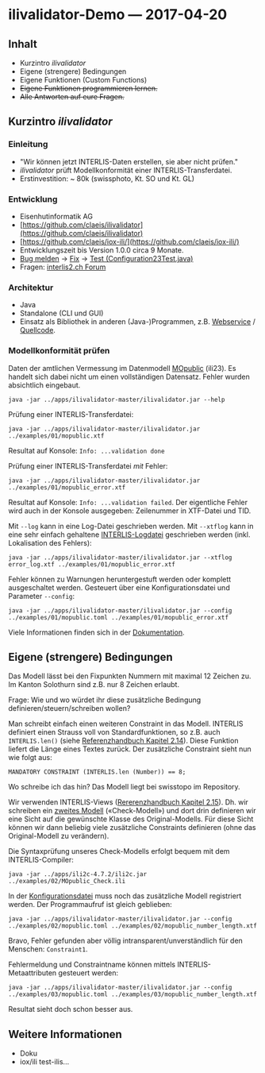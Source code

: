 # ilivalidator-Demo &mdash; 2017-04-20

## Inhalt

* Kurzintro _ilivalidator_
* Eigene (strengere) Bedingungen
* Eigene Funktionen (Custom Functions)
* <s>Eigene Funktionen programmieren lernen.</s>
* <s>Alle Antworten auf eure Fragen.</s>

## Kurzintro _ilivalidator_

### Einleitung
* "Wir können jetzt INTERLIS-Daten erstellen, sie aber nicht prüfen."
* _ilivalidator_ prüft Modellkonformität einer INTERLIS-Transferdatei.
* Erstinvestition: ~ 80k (swissphoto, Kt. SO und Kt. GL)

### Entwicklung
* Eisenhutinformatik AG
* [https://github.com/claeis/ilivalidator](https://github.com/claeis/ilivalidator) 
* [https://github.com/claeis/iox-ili/](https://github.com/claeis/iox-ili/)
* Entwicklungszeit bis Version 1.0.0 circa 9 Monate.
* [Bug melden](https://github.com/claeis/ilivalidator/issues/39) -> [Fix](https://github.com/claeis/iox-ili/commit/70fdb48aacebbd78de18928a9cde4aa5db0adb9d) -> [Test (Configuration23Test.java)](https://github.com/claeis/iox-ili/commit/70fdb48aacebbd78de18928a9cde4aa5db0adb9d)
* Fragen: [interlis2.ch Forum](http://interlis2.ch)

### Architektur
* Java
* Standalone (CLI und GUI)
* Einsatz als Bibliothek in anderen (Java-)Programmen, z.B. [Webservice](https://interlis2.ch/ilivalidator) / [Quellcode](https://git.sogeo.services/stefan/ilivalidator-spring-boot/src/master/src/ilivalidator/src/main/java/ch/so/agi/interlis/services/IlivalidatorService.java).

### Modellkonformität prüfen
Daten der amtlichen Vermessung im Datenmodell [MOpublic](http://models.geo.admin.ch/V_D/MOpublic95_ili2_v1.3.ili) (ili23). Es handelt sich dabei nicht um einen vollständigen Datensatz. Fehler wurden absichtlich eingebaut.

```
java -jar ../apps/ilivalidator-master/ilivalidator.jar --help
```

Prüfung einer INTERLIS-Transferdatei:

```
java -jar ../apps/ilivalidator-master/ilivalidator.jar ../examples/01/mopublic.xtf
```

Resultat auf Konsole: `Info: ...validation done`

Prüfung einer INTERLIS-Transferdatei *mit* Fehler:

```
java -jar ../apps/ilivalidator-master/ilivalidator.jar ../examples/01/mopublic_error.xtf
```

Resultat auf Konsole: `Info: ...validation failed`. Der eigentliche Fehler wird auch in der Konsole ausgegeben: Zeilenummer in XTF-Datei und TID.

Mit `--log` kann in eine Log-Datei geschrieben werden. Mit `--xtflog` kann in eine sehr einfach gehaltene [INTERLIS-Logdatei](http://models.interlis.ch/models/tools/IliVErrors.ili) geschrieben werden (inkl. Lokalisation des Fehlers):

```
java -jar ../apps/ilivalidator-master/ilivalidator.jar --xtflog error_log.xtf ../examples/01/mopublic_error.xtf
```

Fehler können zu Warnungen heruntergestuft werden oder komplett ausgeschaltet werden. Gesteuert über eine Konfigurationsdatei und Parameter `--config`:

```
java -jar ../apps/ilivalidator-master/ilivalidator.jar --config ../examples/01/mopublic.toml ../examples/01/mopublic_error.xtf
```


Viele Informationen finden sich in der [Dokumentation](https://github.com/claeis/ilivalidator/blob/master/docs/ilivalidator.rst).


## Eigene (strengere) Bedingungen

Das Modell lässt bei den Fixpunkten Nummern mit maximal 12 Zeichen zu. Im Kanton Solothurn sind z.B. nur 8 Zeichen erlaubt.

Frage: Wie und wo würdet ihr diese zusätzliche Bedingung definieren/steuern/schreiben wollen?

Man schreibt einfach einen weiteren Constraint in das Modell. INTERLIS definiert einen Strauss voll von Standardfunktionen, so z.B. auch `INTERLIS.len()` (siehe [Referenzhandbuch Kapitel 2.14](http://interlis.ch/interlis2/docs23/ili2-refman_2006-04-13_d.pdf)). Diese Funktion liefert die Länge eines Textes zurück. Der zusätzliche Constraint sieht nun wie folgt aus:

```
MANDATORY CONSTRAINT (INTERLIS.len (Number)) == 8;
```

Wo schreibe ich das hin? Das Modell liegt bei swisstopo im Repository.

Wir verwenden INTERLIS-Views ([Rererenzhandbuch Kapitel 2.15](http://interlis.ch/interlis2/docs23/ili2-refman_2006-04-13_d.pdf)). Dh. wir schreiben ein [zweites Modell](examples/02/mopublic_check.ili) (&laquo;Check-Modell&raquo;) und dort drin definieren wir eine Sicht auf die gewünschte Klasse des Original-Modells. Für diese Sicht können wir dann beliebig viele zusätzliche Constraints definieren (ohne das Original-Modell zu verändern).

Die Syntaxprüfung unseres Check-Modells erfolgt bequem mit dem INTERLIS-Compiler:

```
java -jar ../apps/ili2c-4.7.2/ili2c.jar ../examples/02/MOpublic_Check.ili
```

In der [Konfigurationsdatei](examples/02/mopublic.toml) muss noch das zusätzliche Modell registriert werden. Der Programmaufruf ist gleich geblieben:

```
java -jar ../apps/ilivalidator-master/ilivalidator.jar --config ../examples/02/mopublic.toml ../examples/02/mopublic_number_length.xtf
```

Bravo, Fehler gefunden aber völlig intransparent/unverständlich für den Menschen: `Constraint1`.

Fehlermeldung und Constraintname können mittels INTERLIS-Metaattributen gesteuert werden:

```
java -jar ../apps/ilivalidator-master/ilivalidator.jar --config ../examples/03/mopublic.toml ../examples/03/mopublic_number_length.xtf
```

Resultat sieht doch schon besser aus.



## Weitere Informationen
* Doku
* iox/ili test-ilis...




